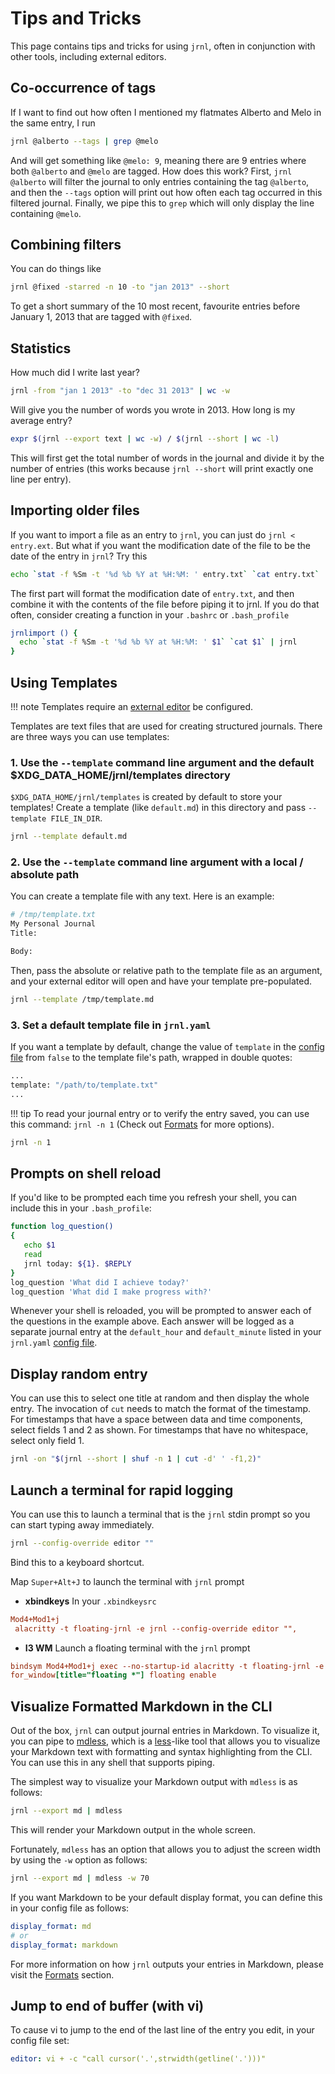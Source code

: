 <!--
Copyright © 2012-2023 jrnl contributors
License: https://www.gnu.org/licenses/gpl-3.0.html
-->

# Tips and Tricks

This page contains tips and tricks for using `jrnl`, often in conjunction
with other tools, including external editors.

## Co-occurrence of tags

If I want to find out how often I mentioned my flatmates Alberto and
Melo in the same entry, I run

```sh
jrnl @alberto --tags | grep @melo
```

And will get something like `@melo: 9`, meaning there are 9 entries
where both `@alberto` and `@melo` are tagged. How does this work? First,
`jrnl @alberto` will filter the journal to only entries containing the
tag `@alberto`, and then the `--tags` option will print out how often
each tag occurred in this filtered journal. Finally, we pipe this to
`grep` which will only display the line containing `@melo`.

## Combining filters

You can do things like

```sh
jrnl @fixed -starred -n 10 -to "jan 2013" --short
```

To get a short summary of the 10 most recent, favourite entries before
January 1, 2013 that are tagged with `@fixed`.

## Statistics

How much did I write last year?

```sh
jrnl -from "jan 1 2013" -to "dec 31 2013" | wc -w
```

Will give you the number of words you wrote in 2013. How long is my
average entry?

```sh
expr $(jrnl --export text | wc -w) / $(jrnl --short | wc -l)
```

This will first get the total number of words in the journal and divide
it by the number of entries (this works because `jrnl --short` will
print exactly one line per entry).

## Importing older files

If you want to import a file as an entry to `jrnl`, you can just do `jrnl < entry.ext`. But what if you want the modification date of the file to
be the date of the entry in `jrnl`? Try this

```sh
echo `stat -f %Sm -t '%d %b %Y at %H:%M: ' entry.txt` `cat entry.txt` | jrnl
```

The first part will format the modification date of `entry.txt`, and
then combine it with the contents of the file before piping it to jrnl.
If you do that often, consider creating a function in your `.bashrc` or
`.bash_profile`

```sh
jrnlimport () {
  echo `stat -f %Sm -t '%d %b %Y at %H:%M: ' $1` `cat $1` | jrnl
}
```

## Using Templates

!!! note
    Templates require an [external editor](./advanced.md) be configured.

Templates are text files that are used for creating structured journals.
There are three ways you can use templates:

### 1. Use the `--template` command line argument and the default $XDG_DATA_HOME/jrnl/templates directory

`$XDG_DATA_HOME/jrnl/templates` is created by default to store your templates! Create a template (like `default.md`) in this directory and pass `--template FILE_IN_DIR`.

```sh
jrnl --template default.md
```

### 2. Use the `--template` command line argument with a local / absolute path

You can create a template file with any text. Here is an example:

```sh
# /tmp/template.txt
My Personal Journal
Title:

Body:
```

Then, pass the absolute or relative path to the template file as an argument, and your external
editor will open and have your template pre-populated.

```sh
jrnl --template /tmp/template.md
```

### 3. Set a default template file in `jrnl.yaml`

If you want a template by default, change the value of `template` in the [config file](./reference-config-file.md)
from `false` to the template file's path, wrapped in double quotes:

```sh
...
template: "/path/to/template.txt"
...
```

!!! tip
    To read your journal entry or to verify the entry saved, you can use this
    command: `jrnl -n 1` (Check out [Formats](./formats.md) for more options).

```sh
jrnl -n 1
```

## Prompts on shell reload

If you'd like to be prompted each time you refresh your shell, you can include
this in your `.bash_profile`:

```sh
function log_question()
{
   echo $1
   read
   jrnl today: ${1}. $REPLY
}
log_question 'What did I achieve today?'
log_question 'What did I make progress with?'
```

Whenever your shell is reloaded, you will be prompted to answer each of the
questions in the example above. Each answer will be logged as a separate
journal entry at the `default_hour` and `default_minute` listed in your
`jrnl.yaml` [config file](./advanced.md#configuration-file).

## Display random entry

You can use this to select one title at random and then display the whole
entry. The invocation of `cut` needs to match the format of the timestamp.
For timestamps that have a space between data and time components, select
fields 1 and 2 as shown. For timestamps that have no whitespace, select
only field 1.

```sh
jrnl -on "$(jrnl --short | shuf -n 1 | cut -d' ' -f1,2)"
```


## Launch a terminal for rapid logging
You can use this to launch a terminal that is the `jrnl` stdin prompt so you can start typing away immediately.

```bash
jrnl --config-override editor ""
```

Bind this to a keyboard shortcut.

Map `Super+Alt+J` to launch the terminal with `jrnl` prompt

- **xbindkeys**
In your `.xbindkeysrc`

```ini
Mod4+Mod1+j
 alacritty -t floating-jrnl -e jrnl --config-override editor "",
```

- **I3 WM** Launch a floating terminal with the `jrnl` prompt

```ini
bindsym Mod4+Mod1+j exec --no-startup-id alacritty -t floating-jrnl -e jrnl --config-override editor ""
for_window[title="floating *"] floating enable
```
## Visualize Formatted Markdown in the CLI

Out of the box, `jrnl` can output journal entries in Markdown. To visualize it, you can pipe to [mdless](https://github.com/ttscoff/mdless), which is a [less](https://en.wikipedia.org/wiki/Less_(Unix))-like tool that allows you to visualize your Markdown text with formatting and syntax highlighting from the CLI. You can use this in any shell that supports piping.

The simplest way to visualize your Markdown output with `mdless` is as follows:
```sh
jrnl --export md | mdless
```

This will render your Markdown output in the whole screen.

Fortunately, `mdless` has an option that allows you to adjust the screen width by using the `-w` option as follows:

```sh
jrnl --export md | mdless -w 70
```

If you want Markdown to be your default display format, you can define this in your config file as follows:

```yaml
display_format: md
# or
display_format: markdown
```

For more information on how `jrnl` outputs your entries in Markdown, please visit the [Formats](./formats.md) section.


## Jump to end of buffer (with vi)

To cause vi to jump to the end of the last line of the entry you edit, in your config file set:

```yaml
editor: vi + -c "call cursor('.',strwidth(getline('.')))"
```
